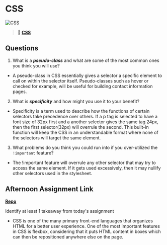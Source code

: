 # CSS

![CSS](https://bcw.blob.core.windows.net/public/cssUnit/1411879719053976)

> **📖 [CSS](https://codeworksacademy.com/fs-student-guide/resources/wk1/03-CSS)**

## Questions

1. What is a ***pseudo-class*** and what are some of the most common ones you think you will use?

- A pseudo-class in CSS essentially gives a selector a specific element to call on within the selector itself. Pseudo-classes such as hover or checked for example, will be useful for building contact information pages.

2. What is ***specificity*** and how might you use it to your benefit?

- Specificity is a term used to describe how the functions of certain selectors take precedence over others. If a p tag is selected to have a font size of 32px first and a another selector gives the same tag 24px, then the first selector(32px) will overrule the second. This built-in function will keep the CSS in an understandable format where none of the selectors will target the same element.

3. What problems do you think you could run into if you over-utilized the `!important` feature?

- The !important feature will overrule any other selector that may try to access the same element. If it gets used excessively, then it may nullify other selectors used in the stylesheet.

## Afternoon Assignment Link

**[Repo](https://github.com/doctorgrant99/fs-journal)**

Identify at least 1 takeaway from today's assignment

- CSS is one of the many primary front-end languages that organizes HTML for a better user experience. One of the most important features in CSS is flexbox, considering that it puts HTML content in boxes which can then be repositioned anywhere else on the page.